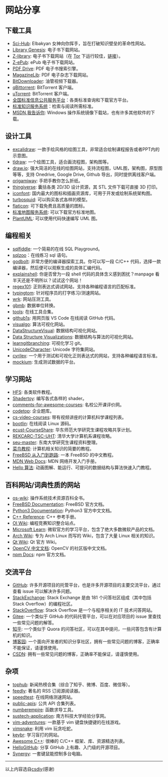 # 网站分享

## 下载工具

- [Sci-Hub](https://sci-hub.se/): Elbakyan 女神向你挥手，旨在打破知识壁垒的革命性网站。
- [Library Genesis](http://libgen.is/): 电子书下载网站。
- [Z-library](https://zlibrary-global.se/): 电子书下载网站（在 [Tor](https://www.torproject.org/) 下运行较佳，[链接](http://loginzlib2vrak5zzpcocc3ouizykn6k5qecgj2tzlnab5wcbqhembyd.onion/)）。
- [Z-ePub](https://z-epub.com/): ePub 电子书下载网站。
- [PDF Drive](https://www.pdfdrive.com/): PDF 电子书搜索引擎。
- [MagazineLib](https://magazinelib.com/): PDF 电子杂志下载网站。
- [BitDownloader](https://bitdownloader.io/): 油管视频下载器。
- [qBittorrent](https://www.qbittorrent.org/download.php): BitTorrent 客户端。
- [uTorrent](https://www.utorrent.com): BitTorrent 客户端。
- [全国标准信息公共服务平台](https://std.samr.gov.cn/)：各类标准查询和下载官方平台。
- [标准知识服务系统](http://www.standards.com.cn/)：检索与阅读所需标准。
- [MSDN,我告诉你](https://msdn.itellyou.cn/): Windows 操作系统镜像下载站，也有许多其他软件的下载。

## 设计工具

- [excalidraw](https://excalidraw.com/): 一款手绘风格的绘图工具，非常适合绘制课程报告或者PPT内的示意图。
- [tldraw](https://www.tldraw.com/): 一个绘图工具，适合画流程图，架构图等。
- [draw.io](https://app.diagrams.net/): 强大简洁的在线的绘图网站，支持流程图，UML图，架构图，原型图等等，支持 Onedrive, Google Drive, Github 导出，同时提供离线客户端。
- [origamiway](https://www.origamiway.com/paper-folding-crafts-step-by-step.shtml): 手把手教你怎么折纸。
- [thingiverse](https://www.thingiverse.com/): 囊括各类 2D/3D 设计资源，其 STL 文件下载可直接 3D 打印。
- [iconfont](https://www.iconfont.cn/): 国内最大的图标和插画资源库，可用于开发或绘制系统架构图。
- [turbosquid](https://www.turbosquid.com/): 可以购买各式各样的模型。
- [flaticon](https://www.flaticon.com/): 可下载免费且高质量的图标。
- [标准地图服务系统](http://bzdt.ch.mnr.gov.cn/): 可以下载官方标准地图。
- [PlantUML](https://plantuml.com/zh/): 可以使用代码快速编写 UML 图。

## 编程相关

- [sqlfiddle](http://www.sqlfiddle.com/): 一个简易的在线 SQL Playground。
- [sqlzoo](https://sqlzoo.net/wiki/SQL_Tutorial)：在线练习 sql 语句。
- [godbolt](https://godbolt.org/): 非常方便的编译器探索工具。你可以写一段 C/C++ 代码，选择一款编译器，然后便可以观察生成的具体汇编代码。
- [explainshell](https://explainshell.com/): 你是否曾为一段 shell 代码的具体含义感到困扰？manpage 看半天还是不明所以？试试这个网站！
- [regex101](https://regex101.com/): 正则表达式调试网站，支持各种编程语言的匹配标准。
- [typingtom](https://www.typingtom.com/lessons): 针对程序员的打字练习/测速网站。
- [wrk](https://github.com/wg/wrk): 网站压测工具。
- [gbmb](https://www.gbmb.org/): 数据单位转换。
- [tools](https://tools.fun/): 在线工具合集。
- [github1s](https://github1s.com/): 用网页版 VS Code 在线阅读 GitHub 代码。
- [visualgo](https://visualgo.net/en): 算法可视化网站。
- [DataStructureVisual](http://www.rmboot.com/): 数据结构可视化网站。
- [Data Structure Visualizations](https://www.cs.usfca.edu/~galles/visualization/Algorithms.html): 数据结构与算法的可视化网站。
- [learngitbranching](https://learngitbranching.js.org/?locale=zh_CN): 可视化学习 git。
- [UnicodeCharacter](https://unicode-table.com/en/): Unicode 字符集网站。
- [cyrilex](https://extendsclass.com/regex-tester.html): 一个用于测试和可视化正则表达式的网站，支持各种编程语言标准。
- [mockium](https://softwium.com/mockium/): 生成测试数据的平台。

## 学习网站

- [HFS](https://hepsoftwarefoundation.org/training/curriculum.html): 各类软件教程。
- [Shadertoy](https://www.shadertoy.com/): 编写各式各样的 shader。
- [comments-for-awesome-courses](https://conanhujinming.github.io/comments-for-awesome-courses/): 名校公开课评价网。
- [codetop](https://codetop.cc/home): 企业题库。
- [cs-video-courses](https://github.com/Developer-Y/cs-video-courses): 带有视频讲座的计算机科学课程列表。
- [bootlin](https://elixir.bootlin.com/linux/v2.6.39.4/source/include/linux): 在线阅读 Linux 源码。
- [ecust-CourseShare](https://github.com/tianyilt/ecnu-PGCourseShare): 华东师范大学研究生课程攻略共享计划。
- [REKCARC-TSC-UHT](https://github.com/PKUanonym/REKCARC-TSC-UHT): 清华大学计算机系课程攻略。
- [seu-master](https://github.com/oneman233/seu-master): 东南大学研究生课程资料整理。
- [菜鸟教程](https://www.runoob.com/): 计算机相关知识的简要的教程。
- [FreeBSD 从入门到跑路](https://book.bsdcn.org/): 一本 FreeBSD 的中文教程。
- [MDN Web Docs](https://developer.mozilla.org/zh-CN/docs/Learn): MDN 网络开发入门手册。
- [Hello 算法](https://www.hello-algo.com/): 动画图解、能运行、可提问的数据结构与算法快速入门教程。

## 百科网站/词典性质的网站
- [os-wiki](https://wiki.osdev.org/Main_Page): 操作系统技术资源百科全书。
- [FreeBSD Documentation](https://docs.freebsd.org/en/): FreeBSD 官方文档。
- [Python3 Documentation](https://docs.python.org/zh-cn/3/): Python3 官方中文文档。
- [C++ Reference](https://en.cppreference.com/w/): C++ 参考手册。
- [OI Wiki](https://oi-wiki.org/): 编程竞赛知识整合站点。
- [Microsoft Learn](https://learn.microsoft.com/zh-cn/): 微软官方的学习平台，包含了绝大多数微软产品的文档。
- [Arch Wiki](https://wiki.archlinux.org/): 专为 Arch Linux 而写的 Wiki，包含了大量 Linux 相关的知识。
- [Qt Wiki](https://wiki.qt.io/Main): Qt 官方 Wiki。
- [OpenCV 中文文档](https://opencv.apachecn.org/#/): OpenCV 的社区版中文文档。
- [npm Docs](https://docs.npmjs.com/): npm 官方文档。

## 交流平台
- [GitHub](https://github.com/): 许多开源项目的托管平台，也是许多开源项目的主要交流平台，通过查看 issue 可以解决许多问题。
- [StackExchange](https://stackexchange.com/): Stack Exchange 是由 181 个问答社区组成（其中包括 Stack Overflow）的编程社区。
- [StackOverflow](https://stackoverflow.com/): Stack Overflow 是一个与程序相关的 IT 技术问答网站。
- [Gitee](https://gitee.com/): 一个类似于 GitHub 的代码托管平台，可以在对应项目的 issue 里查找一些常见问题的解答。
- [知乎](https://www.zhihu.com/): 一个类似于 Quora 的问答社区，可以在其中提问，一些问答包含有计算机的知识。
- [博客园](https://www.cnblogs.com/): 一个面向开发者的知识分享社区，拥有一些常见问题的博客，正确率不能保证，请谨慎使用。
- [CSDN](https://blog.csdn.net/): 拥有一些常见问题的博客，正确率不能保证，请谨慎使用。

## 杂项

- [tophub](https://tophub.today/): 新闻热榜合集（综合了知乎、微博、百度、微信等）。
- [feedly](https://feedly.com/): 著名的 RSS 订阅源阅读器。
- [speedtest](https://www.speedtest.net/zh-Hans): 在线网络测速网站。
- [public-apis](https://github.com/public-apis/public-apis): 公共 API 合集列表。
- [numberempire](https://zh.numberempire.com/derivativecalculator.php): 函数求导工具。
- [sustech-application](https://sustech-application.com/#/grad-application/computer-science-and-engineering/README): 南方科技大学经验分享网。
- [vim-adventures](https://vim-adventures.com/): 一款基于 vim 键盘快捷键的在线游戏。
- [vimsnake](https://vimsnake.com/): 利用 vim 玩贪吃蛇。
- [keybr](https://www.keybr.com/): 学习盲打的网站。
- [Awesome C++](https://cpp.libhunt.com/): 很棒的 C/C++ 框架、库、资源精选列表。
- [HelloGitHub](https://hellogithub.com/): 分享 GitHub 上有趣、入门级的开源项目。
- [Synergy](https://github.com/DEAKSoftware/Synergy-Binaries): 一套键鼠能控制多台电脑。

---

以上内容选自[csdiy](https://csdiy.wiki)(感谢)